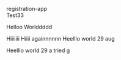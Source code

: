 registration-app
<br>
Test33

Helloo Worlddddd

Hiiiiiii
Hiiii againnnnnn
Heelllo world 29 aug

Heelllo world 29 a
tried g

